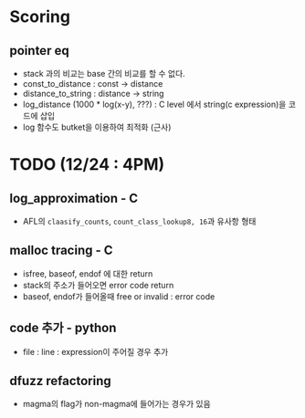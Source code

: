 # Scoring
## pointer eq
- stack 과의 비교는 base 간의 비교를 할 수 없다.
- const_to_distance : const -> distance
- distance_to_string : distance -> string
- log_distance (1000 * log(x-y), ???) : C level 에서 string(c expression)을 코드에 삽입
- log 함수도 butket을 이용하여 최적화 (근사)

# TODO (12/24 : 4PM)
## log_approximation - C
- AFL의 `claasify_counts`, `count_class_lookup8, 16`과 유사항 형태

## malloc tracing  - C
- isfree, baseof, endof 에 대한 return
- stack의 주소가 들어오면 error code return
- baseof, endof가 들어올때 free or invalid : error code 

## code 추가 - python
- file : line : expression이 주어질 경우 추가

## dfuzz refactoring
- magma의 flag가 non-magma에 들어가는 경우가 있음